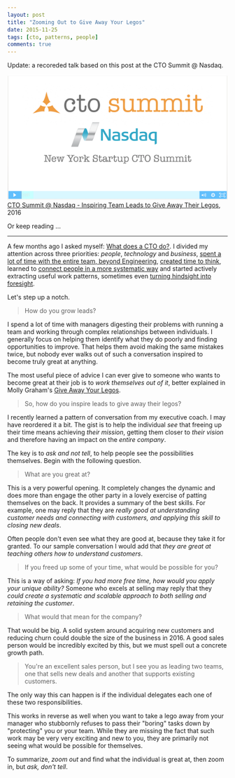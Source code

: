 ```yaml
---
layout: post
title: "Zooming Out to Give Away Your Legos"
date: 2015-11-25
tags: [cto, patterns, people]
comments: true
---
```

Update: a recoreded talk based on this post at the CTO Summit @ Nasdaq.

<a href="https://pbell.wistia.com/medias/xo6uw6v4fm"><img src="/images/about/cto-summit-nasdaq.png"></a><br>
[CTO Summit @ Nasdaq - Inspiring Team Leads to Give Away Their Legos](https://pbell.wistia.com/medias/xo6uw6v4fm), 2016

Or keep reading ...

***

A few months ago I asked myself: [What does a CTO do?](/2015/05/23/what-does-a-cto-do.html). I divided my attention across three priorities: _people_, _technology_ and _business_, [spent a lot of time with the entire team, beyond Engineering](/2015/07/18/what-does-a-cto-do-offering-time-to-the-team.html), [created time to think](/2015/08/03/what-does-a-cto-do-creating-thinking-time-while-walking-to-work.html), learned to [connect people in a more systematic way](/2015/08/17/what-does-a-cto-do-connecting-people-to-enable-magic.html) and started actively extracting useful work patterns, sometimes even [turning hindsight into foresight](/2015/09/01/turning-hindsight-into-foresight.html).

Let's step up a notch.

> How do you grow leads?

I spend a lot of time with managers digesting their problems with running a team and working through complex relationships between individuals. I generally focus on helping them identify what they do poorly and finding opportunities to improve. That helps them avoid making the same mistakes twice, but nobody ever walks out of such a conversation inspired to become truly great at anything.

The most useful piece of advice I can ever give to someone who wants to become great at their job is to _work themselves out of it_, better explained in Molly Graham's [Give Away Your Legos](http://firstround.com/review/give-away-your-legos-and-other-commandments-for-scaling-startups).

> So, how do you inspire leads to give away their legos?

I recently learned a pattern of conversation from my executive coach. I may have reordered it a bit. The gist is to help the individual _see_ that freeing up their time means achieving _their mission_, getting them closer to _their vision_  and therefore having an impact on the _entire company_.

The key is to _ask and not tell_, to help people see the possibilities themselves. Begin with the following question.

> What are you great at?

This is a very powerful opening. It completely changes the dynamic and does more than engage the other party in a lovely exercise of patting themselves on the back. It provides a summary of the best skills. For example, one may reply that they are _really good at understanding customer needs and connecting with customers, and applying this skill to closing new deals_.

Often people don't even see what they are good at, because they take it for granted. To our sample conversation I would add that _they are great at teaching others how to understand customers_.

> If you freed up some of your time, what would be possible for you?

This is a way of asking: _If you had more free time, how would you apply your unique ability?_ Someone who excels at selling may reply that they _could create a systematic and scalable approach to both selling and retaining the customer_.

> What would that mean for the company?

That would be big. A solid system around acquiring new customers and reducing churn could double the size of the business in 2016. A good sales person would be incredibly excited by this, but we must spell out a concrete growth path.

> You're an excellent sales person, but I see you as leading two teams, one that sells new deals and another that supports existing customers.

The only way this can happen is if the individual delegates each one of these two responsibilities.

This works in reverse as well when you want to take a lego away from your manager who stubbornly refuses to pass their "boring" tasks down by "protecting" you or your team. While they are missing the fact that such work may be very very exciting and new to you, they are primarily not seeing what would be possible for themselves.

To summarize, _zoom out_ and find what the individual is great at, then zoom in, but _ask, don't tell_.
